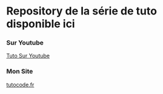 # Repository de la série de tuto disponible ici 

### Sur Youtube
[Tuto Sur Youtube](https://www.youtube.com/playlist?list=PLEubh3Rmu4tk4Ac8bNPDlCn2_cOFgGNNq)

### Mon Site
[tutocode.fr](https://tutocode.fr)

